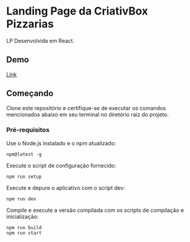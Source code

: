 # Landing Page da CriativBox Pizzarias

LP Desenvolvida em React.

## Demo

[Link](https://pizza-for-president.vercel.app/)

## Começando

Clone este repositório e certifique-se de executar os comandos mencionados abaixo em seu terminal no diretório raiz do projeto.

### Pré-requisitos

Use o Node.js instalado e o npm atualizado:

    npm@latest -g

Execute o script de configuração fornecido:

    npm run setup

Execute e depure o aplicativo com o script dev:

    npm run dev

Compile e execute a versão compilada com os scripts de compilação e inicialização:

    npm run build
    npm run start
